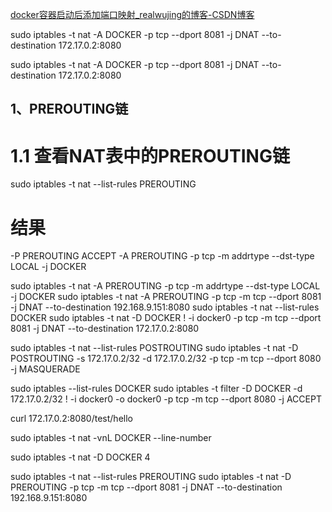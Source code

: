 [docker容器启动后添加端口映射_realwujing的博客-CSDN博客](https://blog.csdn.net/qq_30013585/article/details/116191215)

sudo iptables -t nat -A  DOCKER -p tcp --dport 8081 -j DNAT --to-destination 172.17.0.2:8080

sudo iptables -t nat -A  DOCKER -p tcp --dport 8081 -j DNAT --to-destination 172.17.0.2:8080

## 1、PREROUTING链

# 1.1 查看NAT表中的PREROUTING链

sudo iptables -t nat --list-rules PREROUTING

# 结果

-P PREROUTING ACCEPT
-A PREROUTING -p tcp -m addrtype --dst-type LOCAL -j DOCKER

sudo iptables -t nat -A PREROUTING -p tcp -m addrtype --dst-type LOCAL -j DOCKER
sudo iptables -t nat -A PREROUTING -p tcp -m tcp --dport 8081 -j DNAT --to-destination 192.168.9.151:8080
sudo iptables -t nat --list-rules DOCKER
sudo iptables -t nat -D DOCKER ! -i docker0 -p tcp -m tcp --dport 8081 -j DNAT --to-destination 172.17.0.2:8080

sudo iptables -t nat --list-rules POSTROUTING
sudo iptables -t nat -D POSTROUTING -s 172.17.0.2/32 -d 172.17.0.2/32 -p tcp -m tcp --dport 8080 -j MASQUERADE

sudo iptables --list-rules DOCKER
sudo iptables -t filter -D DOCKER -d 172.17.0.2/32 ! -i docker0 -o docker0 -p tcp -m tcp --dport 8080 -j ACCEPT

curl 172.17.0.2:8080/test/hello

sudo iptables -t nat -vnL DOCKER --line-number

sudo iptables -t nat -D DOCKER 4

sudo iptables -t nat --list-rules PREROUTING
sudo iptables -t nat -D PREROUTING -p tcp -m tcp --dport 8081 -j DNAT --to-destination 192.168.9.151:8080
